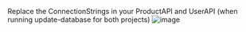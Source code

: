 Replace the ConnectionStrings in your ProductAPI and UserAPI (when running update-database for both projects)
![image](https://github.com/user-attachments/assets/fe75ca9c-a14f-4a7e-9ce8-85da95a66a51)
